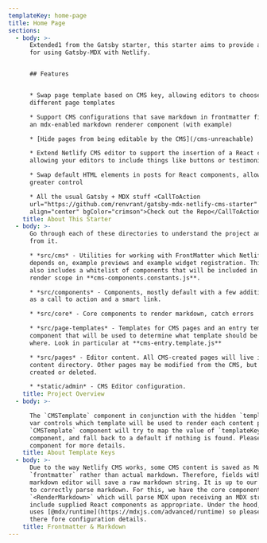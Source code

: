 ```yaml
---
templateKey: home-page
title: Home Page
sections:
  - body: >-
      Extended1 from the Gatsby starter, this starter aims to provide an example
      for using Gatsby-MDX with Netlify.


      ## Features


      * Swap page template based on CMS key, allowing editors to choose
      different page templates

      * Support CMS configurations that save markdown in frontmatter fields with
      an mdx-enabled markdown renderer component (with example)

      * [Hide pages from being editable by the CMS](/cms-unreachable)

      * Extend Netlify CMS editor to support the insertion of a React component,
      allowing your editors to include things like buttons or testimonials

      * Swap default HTML elements in posts for React components, allowing for
      greater control

      * All the usual Gatsby + MDX stuff <CallToAction
      url="https://github.com/renvrant/gatsby-mdx-netlify-cms-starter"
      align="center" bgColor="crimson">Check out the Repo</CallToAction>
    title: About This Starter
  - body: >-
      Go through each of these directories to understand the project and extend
      from it.

      * *src/cms* - Utilities for working with FrontMatter which Netlify CMS
      depends on, example previews and example widget registration. This folder
      also includes a whitelist of components that will be included in the MDX
      render scope in **cms-components.constants.js**.

      * *src/components* - Components, mostly default with a few additions such
      as a call to action and a smart link.

      * *src/core* - Core components to render markdown, catch errors

      * *src/page-templates* - Templates for CMS pages and an entry template
      component that will be used to determine what template should be shown
      where. Look in particular at **cms-entry.template.js**

      * *src/pages* - Editor content. All CMS-created pages will live in the
      content directory. Other pages may be modified from the CMS, but cannot be
      created or deleted.

      * *static/admin* - CMS Editor configuration.
    title: Project Overview
  - body: >-

      The `CMSTemplate` component in conjunction with the hidden `templateKey`
      var controls which template will be used to render each content page. The
      `CMSTemplate` component will try to map the value of `templateKey` to a
      component, and fall back to a default if nothing is found. Please see the
      component for more details.
    title: About Template Keys
  - body: >-
      Due to the way Netlify CMS works, some CMS content is saved as Markdown
      `frontmatter` rather than actual markdown. Therefore, fields with a
      markdown editor will save a raw markdown string. It is up to our templates
      to correctly parse markdown. For this, we have the core component
      `<RenderMarkdown>` which will parse MDX upon receiving an MDX string and
      include supplied React components as appropriate. Under the hood, this
      uses [@mdx/runtime](https://mdxjs.com/advanced/runtime) so please look
      there fore configuration details.
    title: Frontmatter & Markdown
---
```


